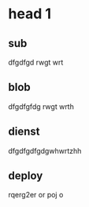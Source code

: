# head 1

## sub

dfgdfgd rwgt wrt

## blob

dfgdfgfdg rwgt wrth

## dienst
dfgdfgdfgdgwhwrtzhh

## deploy

rqerg2er or poj o